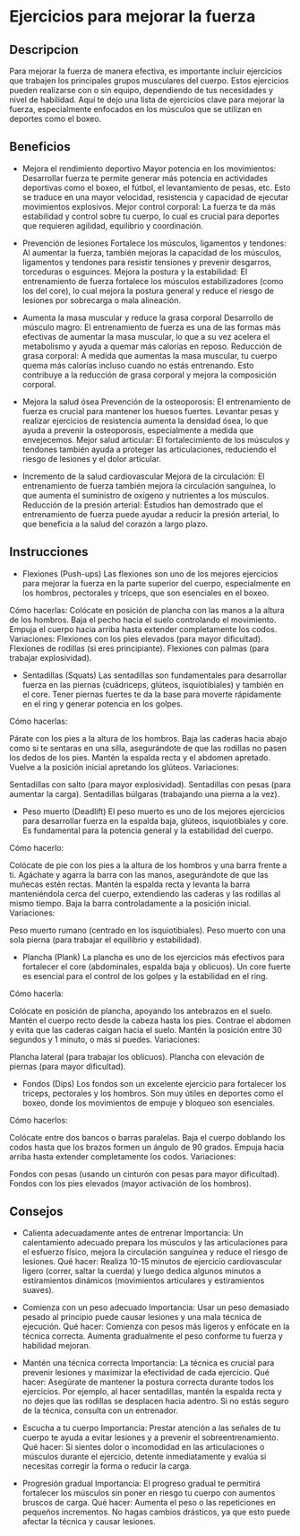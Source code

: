 # Ejercicios para mejorar la fuerza

## Descripcion
Para mejorar la fuerza de manera efectiva, es importante incluir ejercicios que trabajen los principales grupos musculares del cuerpo. Estos ejercicios pueden realizarse con o sin equipo, dependiendo de tus necesidades y nivel de habilidad. Aquí te dejo una lista de ejercicios clave para mejorar la fuerza, especialmente enfocados en los músculos que se utilizan en deportes como el boxeo.

## Beneficios
- Mejora el rendimiento deportivo
Mayor potencia en los movimientos: Desarrollar fuerza te permite generar más potencia en actividades deportivas como el boxeo, el fútbol, el levantamiento de pesas, etc. Esto se traduce en una mayor velocidad, resistencia y capacidad de ejecutar movimientos explosivos.
Mejor control corporal: La fuerza te da más estabilidad y control sobre tu cuerpo, lo cual es crucial para deportes que requieren agilidad, equilibrio y coordinación.

- Prevención de lesiones
Fortalece los músculos, ligamentos y tendones: Al aumentar la fuerza, también mejoras la capacidad de los músculos, ligamentos y tendones para resistir tensiones y prevenir desgarros, torceduras o esguinces.
Mejora la postura y la estabilidad: El entrenamiento de fuerza fortalece los músculos estabilizadores (como los del core), lo cual mejora la postura general y reduce el riesgo de lesiones por sobrecarga o mala alineación.

- Aumenta la masa muscular y reduce la grasa corporal
Desarrollo de músculo magro: El entrenamiento de fuerza es una de las formas más efectivas de aumentar la masa muscular, lo que a su vez acelera el metabolismo y ayuda a quemar más calorías en reposo.
Reducción de grasa corporal: A medida que aumentas la masa muscular, tu cuerpo quema más calorías incluso cuando no estás entrenando. Esto contribuye a la reducción de grasa corporal y mejora la composición corporal.

- Mejora la salud ósea
Prevención de la osteoporosis: El entrenamiento de fuerza es crucial para mantener los huesos fuertes. Levantar pesas y realizar ejercicios de resistencia aumenta la densidad ósea, lo que ayuda a prevenir la osteoporosis, especialmente a medida que envejecemos.
Mejor salud articular: El fortalecimiento de los músculos y tendones también ayuda a proteger las articulaciones, reduciendo el riesgo de lesiones y el dolor articular.

- Incremento de la salud cardiovascular
Mejora de la circulación: El entrenamiento de fuerza también mejora la circulación sanguínea, lo que aumenta el suministro de oxígeno y nutrientes a los músculos.
Reducción de la presión arterial: Estudios han demostrado que el entrenamiento de fuerza puede ayudar a reducir la presión arterial, lo que beneficia a la salud del corazón a largo plazo.

## Instrucciones
- Flexiones (Push-ups)
Las flexiones son uno de los mejores ejercicios para mejorar la fuerza en la parte superior del cuerpo, especialmente en los hombros, pectorales y tríceps, que son esenciales en el boxeo.

Cómo hacerlas:
Colócate en posición de plancha con las manos a la altura de los hombros.
Baja el pecho hacia el suelo controlando el movimiento.
Empuja el cuerpo hacia arriba hasta extender completamente los codos.
Variaciones:
Flexiones con los pies elevados (para mayor dificultad).
Flexiones de rodillas (si eres principiante).
Flexiones con palmas (para trabajar explosividad).

- Sentadillas (Squats)
Las sentadillas son fundamentales para desarrollar fuerza en las piernas (cuádriceps, glúteos, isquiotibiales) y también en el core. Tener piernas fuertes te da la base para moverte rápidamente en el ring y generar potencia en los golpes.

Cómo hacerlas:

Párate con los pies a la altura de los hombros.
Baja las caderas hacia abajo como si te sentaras en una silla, asegurándote de que las rodillas no pasen los dedos de los pies.
Mantén la espalda recta y el abdomen apretado.
Vuelve a la posición inicial apretando los glúteos.
Variaciones:

Sentadillas con salto (para mayor explosividad).
Sentadillas con pesas (para aumentar la carga).
Sentadillas búlgaras (trabajando una pierna a la vez).

- Peso muerto (Deadlift)
El peso muerto es uno de los mejores ejercicios para desarrollar fuerza en la espalda baja, glúteos, isquiotibiales y core. Es fundamental para la potencia general y la estabilidad del cuerpo.

Cómo hacerlo:

Colócate de pie con los pies a la altura de los hombros y una barra frente a ti.
Agáchate y agarra la barra con las manos, asegurándote de que las muñecas estén rectas.
Mantén la espalda recta y levanta la barra manteniéndola cerca del cuerpo, extendiendo las caderas y las rodillas al mismo tiempo.
Baja la barra controladamente a la posición inicial.
Variaciones:

Peso muerto rumano (centrado en los isquiotibiales).
Peso muerto con una sola pierna (para trabajar el equilibrio y estabilidad).

- Plancha (Plank)
La plancha es uno de los ejercicios más efectivos para fortalecer el core (abdominales, espalda baja y oblicuos). Un core fuerte es esencial para el control de los golpes y la estabilidad en el ring.

Cómo hacerla:

Colócate en posición de plancha, apoyando los antebrazos en el suelo.
Mantén el cuerpo recto desde la cabeza hasta los pies.
Contrae el abdomen y evita que las caderas caigan hacia el suelo.
Mantén la posición entre 30 segundos y 1 minuto, o más si puedes.
Variaciones:

Plancha lateral (para trabajar los oblicuos).
Plancha con elevación de piernas (para mayor dificultad).

- Fondos (Dips)
Los fondos son un excelente ejercicio para fortalecer los tríceps, pectorales y los hombros. Son muy útiles en deportes como el boxeo, donde los movimientos de empuje y bloqueo son esenciales.

Cómo hacerlos:

Colócate entre dos bancos o barras paralelas.
Baja el cuerpo doblando los codos hasta que los brazos formen un ángulo de 90 grados.
Empuja hacia arriba hasta extender completamente los codos.
Variaciones:

Fondos con pesas (usando un cinturón con pesas para mayor dificultad).
Fondos con los pies elevados (mayor activación de los hombros).

## Consejos
- Calienta adecuadamente antes de entrenar
Importancia: Un calentamiento adecuado prepara los músculos y las articulaciones para el esfuerzo físico, mejora la circulación sanguínea y reduce el riesgo de lesiones.
Qué hacer: Realiza 10-15 minutos de ejercicio cardiovascular ligero (correr, saltar la cuerda) y luego dedica algunos minutos a estiramientos dinámicos (movimientos articulares y estiramientos suaves).

- Comienza con un peso adecuado
Importancia: Usar un peso demasiado pesado al principio puede causar lesiones y una mala técnica de ejecución.
Qué hacer: Comienza con pesos más ligeros y enfócate en la técnica correcta. Aumenta gradualmente el peso conforme tu fuerza y habilidad mejoran.

- Mantén una técnica correcta
Importancia: La técnica es crucial para prevenir lesiones y maximizar la efectividad de cada ejercicio.
Qué hacer: Asegúrate de mantener la postura correcta durante todos los ejercicios. Por ejemplo, al hacer sentadillas, mantén la espalda recta y no dejes que las rodillas se desplacen hacia adentro. Si no estás seguro de la técnica, consulta con un entrenador.

- Escucha a tu cuerpo
Importancia: Prestar atención a las señales de tu cuerpo te ayuda a evitar lesiones y a prevenir el sobreentrenamiento.
Qué hacer: Si sientes dolor o incomodidad en las articulaciones o músculos durante el ejercicio, detente inmediatamente y evalúa si necesitas corregir la forma o reducir la carga.

- Progresión gradual
Importancia: El progreso gradual te permitirá fortalecer los músculos sin poner en riesgo tu cuerpo con aumentos bruscos de carga.
Qué hacer: Aumenta el peso o las repeticiones en pequeños incrementos. No hagas cambios drásticos, ya que esto puede afectar la técnica y causar lesiones.